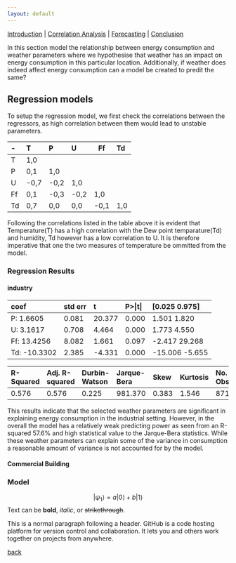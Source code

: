 ```yaml
---
layout: default
---
```


[Introduction](./../index.html) | [Correlation Analysis](./../pages/corr_analysis.html) | [Forecasting](./../pages/forecasting.html) | [Conclusion](./../pages/conclusion.html)

In this section model the relationship between energy consumption and weather parameters where we hypothesise that weather has an impact on energy consumption in this particular location. Additionally, if weather does indeed affect energy consumption can a model be created to predit the same?

## Regression models
To setup the regression model, we first check the correlations between the regressors, as high correlation between them would lead to unstable parameters.

| -  |   T  |   P   |   U  |   Ff |   Td |
|:---|:-----|:------|:-----|------|:-----|
| T	 | 1,0	|     	|      |      |	     |
| P	 | 0,1	|  1,0	|      |     	|      |
| U	 | -0,7	| -0,2	| 1,0	 |    	|      |
| Ff | 0,1	| -0,3	| -0,2 |	1,0	|      |
| Td | 0,7	|  0,0	| 0,0	 | -0,1	|  1,0 |

Following the correlations listed in the table above it is evident that Temperature(T) has a high correlation with the Dew point temparature(Td) and humidity, Td however has a low correlation to U. It is therefore imperative that one the two measures of temperature be ommitted from the model.

### Regression Results

#### industry

|    coef            |   std err    |    t     | P\>\|t\| | \[0.025   0.975\]  |
|:-------------------|:-------------|:---------|:-------- |:-------------------|
|P\:          1.6605 |    0.081     | 20.377   |  0.000   |  1.501      1.820  |
|U\:          3.1617 |    0.708     | 4.464    |  0.000   |  1.773      4.550  |
|Ff\:        13.4256 |    8.082     | 1.661    |  0.097   | -2.417     29.268  |
|Td\:       -10.3302 |    2.385     | -4.331   |  0.000   | -15.006     -5.655 |

|   R-Squared  | Adj. R-squared |  Durbin-Watson |  Jarque-Bera   |   Skew   | Kurtosis | No. Observation |
|:-------------|:---------------|:---------------|:---------------|:---------|:-------- |:-------|                                    
|   0.576      |    0.576       |    0.225       |  981.370       |   0.383  |   1.546  |  8717  |

This results indicate that the selected weather parameters are significant in explaining energy consumption in the industrial setting. However, in the overall the model has a relatively weak predicting power as seen from an R-squared 57.6% and high statistical value to the Jarque-Bera statistics. While these weather parameters can explain some of the variance in consumption a reasonable amount of variance is not accounted for by the model.

#### Commercial Building


### Model
$$
   |\psi_1\rangle = a|0\rangle + b|1\rangle
$$
Text can be **bold**, _italic_, or ~~strikethrough~~.

This is a normal paragraph following a header. GitHub is a code hosting platform for version control and collaboration. It lets you and others work together on projects from anywhere.




[back](./../pages/forecasting.html)
